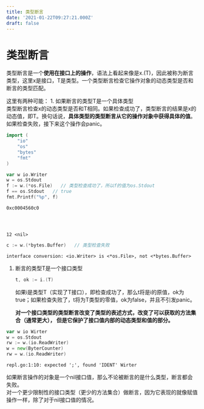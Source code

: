 ```yaml
---
title: 类型断言
date: '2021-01-22T09:27:21.000Z'
draft: false
---
```


# 类型断言

类型断言是一个**使用在接口上的操作**，语法上看起来像是x.\(T\)，因此被称为断言类型，这里x是接口，T是类型。一个类型断言检查它操作对象的动态类型是否和断言的类型匹配。

这里有两种可能： 1. 如果断言的类型T是一个具体类型  
类型断言检查x的动态类型是否和T相同。如果检查成功了，类型断言的结果是x的动态值，即T。换句话说，**具体类型的类型断言从它的操作对象中获得具体的值**。如果检查失败，接下来这个操作会panic。

```go
import (
    "io"
    "os"
    "bytes"
    "fmt"
)
```

```go
var w io.Writer
w = os.Stdout
f := w.(*os.File)   // 类型检查成功了，所以f的值为os.Stdout
f == os.Stdout   // true
fmt.Printf("%p", f)
```

```text
0xc0004560c0




12 <nil>
```

```go
c := w.(*bytes.Buffer)   // 类型检查失败
```

```text
interface conversion: <io.Writer> is <*os.File>, not <*bytes.Buffer>
```

1. 断言的类型T是一个接口类型  

   ```go
   t, ok := i.(T)
   ```

   如果i是类型T（实现了T接口），即检查成功了，那么t将是i的原值，ok为true；如果检查失败了，t将为T类型的零值，ok为false，并且不引发panic。   

   **对一个接口类型的类型断言改变了类型的表述方式，改变了可以获取的方法集合（通常更大）， 但是它保护了接口值内部的动态类型和值的部分。**

```go
var w io Wirter
w = os.Stdout
rw := w.(io.ReadWriter)
w = new(ByterCounter)
rw = w.(io.ReadWriter)
```

```text
repl.go:1:10: expected ';', found 'IDENT' Wirter
```

如果断言操作的对象是一个nil接口值，那么不论被断言的是什么类型，断言都会失败。  
对一个更少限制性的接口类型（更少的方法集合）做断言，因为它表现的就像赋值操作一样，除了对于nil接口值的情况。

